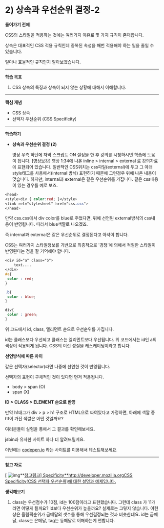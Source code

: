 # 2) 상속과 우선순위 결정-2

**들어가기 전에**

CSS의 스타일을 적용하는 것에는 여러가지 이유로 몇 가지 규칙이 존재합니다.

상속은 대표적인 CSS 적용 규칙인데 중복된 속성을 매번 적용해야 하는 일을 줄일 수 있습니다.

얼마나 효율적인 규칙인지 알아보겠습니다.



 

------

**학습 목표**

1. CSS 상속의 특징과 상속이 되지 않는 상황에 대해서 이해합니다.



 

------

**핵심 개념**

- CSS 상속
- 선택자 우선순위 (CSS Specificity)



 

------

**학습하기**
- **상속과 우선순위 결정 (2)**

  영상 우측 하단에 자막 스크립트 ON 설정을 한 후 강의를 시청하시면 학습에 도움이 됩니다.  [영상보강] 영상 1:34에 나온 inline > internal > external 로 강의자료에 표현되어 있습니다. 일반적인 CSS위치는 css파일(external)에 두고 그 아래 style태그를 사용해서(internal 방식) 표현하기 때문에 그런경우 위에 나온 내용이 맞습니다. 하지만, internal과 external은 같은 우선순위를 가집니다. 같은 css내용이 있는 경우를 예로 보죠.

```css
<head>
<style>div { color:red; }</style>
<link rel="stylesheet" href="css.css">
</head>
```

만약 css.css에서 div color를 blue로 주었다면, 뒤에 선언된 external방식의 css내용이 반영됩니다. 따라서 blue색깔로 나오겠죠. 

즉 internal과 external은 같은 우선순위로 결정된다고 아셔야 합니다.

CSS는 여러가지 스타일정보를 기반으로 최종적으로 '경쟁'에 의해서 적절한 스타일이 반영된다는 점을 잘 기억해야 합니다.

 

```css
<div id="a" class="b">
	text....
</div>
#a{
 color : red;
}

.b{
 color : blue;
}

div{
 color : green;
}
```

위 코드에서 id, class, 엘리먼트 순으로 우선순위를 가집니다.

id는 클래스보다 우선되고 클래스는 엘리먼트보다 우선됩니다.
위 코드에서는 id인 a의 색상이 적용되게 됩니다.
CSS의 이런 성질을 캐스캐이딩이라고 합니다.



**선언방식에 따른 차이**

같은 선택자(selector)라면 나중에 선언한 것이 반영됩니다.

선택자의 표현이 구체적인 것이 있다면 먼저 적용됩니다.

- body > span (O)
- span (X)

 

**ID > CLASS > ELEMENT 순으로 반영**

만약 h1태그가 div > p > h1 구조로 HTML으로 짜여있다고 가정하면, 아래에 색깔 중 h1이 가진 색깔은 어떤 것일까요?

여러분들이 실험을 통해서 그 결과를 확인해보세요.

jsbin과 유사한 사이트 하나 더 알려드릴게요.

이번에는 [codepen.io](http://codepen.io/) 라는 사이트를 이용해서 테스트해보세요.



 

------

**참고 자료**

[ ![img](https://cphinf.pstatic.net/mooc/20180126_285/1516946919682jy93O_PNG/pjUzgrSxi5Ipcum992Ii.png?type=mfullfill_199_148)**[참고링크\] Specificity**http://developer.mozilla.orgCSS Specificity(CSS 선택자 우선순위)에 대한 설명과 예제입니다.](http://developer.mozilla.org/en-US/docs/Web/CSS/Specificity)

**생각해보기**

1. class는 우선점수가 10점, id는 100점이라고 표현했습니다. 그런데 class 가 11개라면 어떻게 될까요? id보다 우선순위가 높을까요? 실제로는 그렇지 않습니다.
   이현상은 올림픽순위가 금메달의 갯수를 통해 우선결정되는 것과 비슷한데요.
   id는 금메달, class는 은메달, tag는 동메달로 이해하는게 편합니다. 